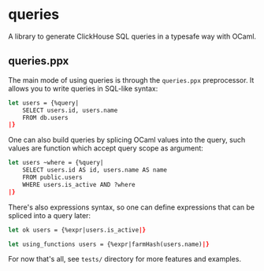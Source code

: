 # queries

A library to generate ClickHouse SQL queries in a typesafe way with OCaml.

## queries.ppx

The main mode of using queries is through the `queries.ppx` preprocessor. It
allows you to write queries in SQL-like syntax:
```ocaml
let users = {%query|
    SELECT users.id, users.name
    FROM db.users
|}
```

One can also build queries by splicing OCaml values into the query, such values
are function which accept query scope as argument:
```ocaml
let users ~where = {%query|
    SELECT users.id AS id, users.name AS name
    FROM public.users
    WHERE users.is_active AND ?where
|}
```

There's also expressions syntax, so one can define expressions that can be
spliced into a query later:
```ocaml
let ok users = {%expr|users.is_active|}

let using_functions users = {%expr|farmHash(users.name)|}
```

For now that's all, see `tests/` directory for more features and examples.
